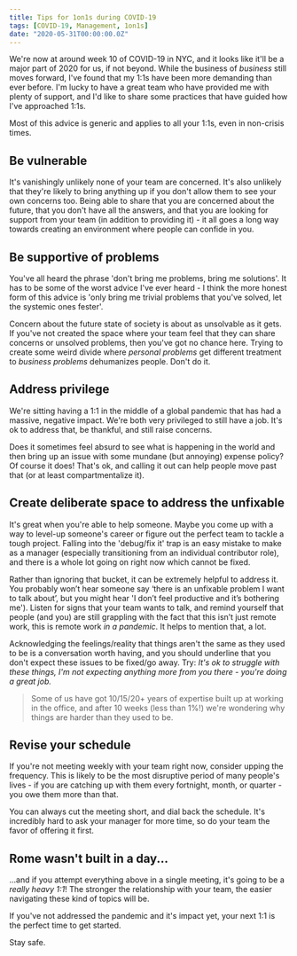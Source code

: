 ```yaml
---
title: Tips for 1on1s during COVID-19
tags: [COVID-19, Management, 1on1s]
date: "2020-05-31T00:00:00.0Z"
---
```


We're now at around week 10 of COVID-19 in NYC, and it looks like it'll be a major part of 2020 for us, if not beyond. While the business of _business_ still moves forward, I've found that my 1:1s have been more demanding than ever before. I'm lucky to have a great team who have provided me with plenty of support, and I'd like to share some practices that have guided how I've approached 1:1s.

Most of this advice is generic and applies to all your 1:1s, even in non-crisis times.

## Be vulnerable

It's vanishingly unlikely none of your team are concerned. It's also unlikely that they're likely to bring anything up if you don't allow them to see your own concerns too. Being able to share that you are concerned about the future, that you don't have all the answers, and that you are looking for support from your team (in addition to providing it) - it all goes a long way towards creating an environment where people can confide in you.

## Be supportive of problems

You've all heard the phrase 'don't bring me problems, bring me solutions'. It has to be some of the worst advice I've ever heard - I think the more honest form of this advice is 'only bring me trivial problems that you've solved, let the systemic ones fester'.

Concern about the future state of society is about as unsolvable as it gets. If you've not created the space where your team feel that they can share concerns or unsolved problems, then you've got no chance here. Trying to create some weird divide where _personal problems_ get different treatment to _business problems_ dehumanizes people. Don't do it.

## Address privilege

We're sitting having a 1:1 in the middle of a global pandemic that has had a massive, negative impact. We're both very privileged to still have a job. It's ok to address that, be thankful, and still raise concerns.

Does it sometimes feel absurd to see what is happening in the world and then bring up an issue with some mundane (but annoying) expense policy? Of course it does! That's ok, and calling it out can help people move past that (or at least compartmentalize it).

## Create deliberate space to address the unfixable

It's great when you're able to help someone. Maybe you come up with a way to level-up someone's career or figure out the perfect team to tackle a tough project. Falling into the 'debug/fix it' trap is an easy mistake to make as a manager (especially transitioning from an individual contributor role), and there is a whole lot going on right now which cannot be fixed.

Rather than ignoring that bucket, it can be extremely helpful to address it. You probably won’t hear someone say ‘there is an unfixable problem I want to talk about’, but you might hear 'I don’t feel productive and it’s bothering me'). Listen for signs that your team wants to talk, and remind yourself that people (and you) are still grappling with the fact that this isn’t just remote work, this is remote work _in a pandemic_. It helps to mention that, a lot.

Acknowledging the feelings/reality that things aren't the same as they used to be is a conversation worth having, and you should underline that you don't expect these issues to be fixed/go away. Try: _It's ok to struggle with these things, I'm not expecting anything more from you there - you're doing a great job._

> Some of us have got 10/15/20+ years of expertise built up at working in the office, and after 10 weeks (less than 1%!) we're wondering why things are harder than they used to be.

## Revise your schedule

If you're not meeting weekly with your team right now, consider upping the frequency. This is likely to be the most disruptive period of many people's lives - if you are catching up with them every fortnight, month, or quarter - you owe them more than that.

You can always cut the meeting short, and dial back the schedule. It's incredibly hard to ask your manager for more time, so do your team the favor of offering it first.

## Rome wasn't built in a day...

...and if you attempt everything above in a single meeting, it's going to be a _really heavy 1:1_! The stronger the relationship with your team, the easier navigating these kind of topics will be.

If you've not addressed the pandemic and it's impact yet, your next 1:1 is the perfect time to get started.

Stay safe.
